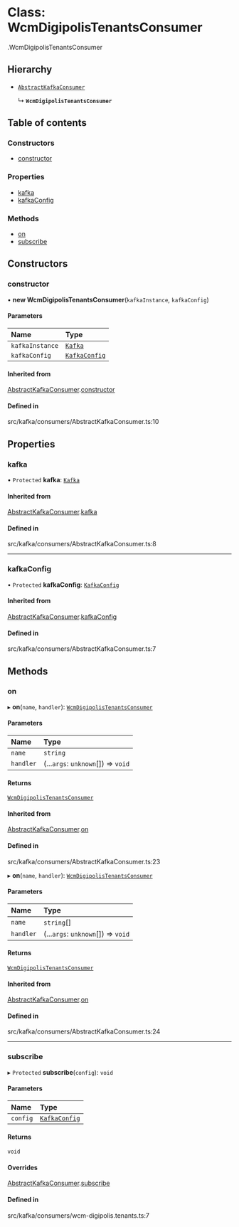 # Class: WcmDigipolisTenantsConsumer

[<internal>](../wiki/%3Cinternal%3E).WcmDigipolisTenantsConsumer

## Hierarchy

- [`AbstractKafkaConsumer`](../wiki/%3Cinternal%3E.AbstractKafkaConsumer)

  ↳ **`WcmDigipolisTenantsConsumer`**

## Table of contents

### Constructors

- [constructor](../wiki/%3Cinternal%3E.WcmDigipolisTenantsConsumer#constructor)

### Properties

- [kafka](../wiki/%3Cinternal%3E.WcmDigipolisTenantsConsumer#kafka)
- [kafkaConfig](../wiki/%3Cinternal%3E.WcmDigipolisTenantsConsumer#kafkaconfig)

### Methods

- [on](../wiki/%3Cinternal%3E.WcmDigipolisTenantsConsumer#on)
- [subscribe](../wiki/%3Cinternal%3E.WcmDigipolisTenantsConsumer#subscribe)

## Constructors

### constructor

• **new WcmDigipolisTenantsConsumer**(`kafkaInstance`, `kafkaConfig`)

#### Parameters

| Name | Type |
| :------ | :------ |
| `kafkaInstance` | [`Kafka`](../wiki/%3Cinternal%3E.Kafka) |
| `kafkaConfig` | [`KafkaConfig`](../wiki/%3Cinternal%3E.KafkaConfig) |

#### Inherited from

[AbstractKafkaConsumer](../wiki/%3Cinternal%3E.AbstractKafkaConsumer).[constructor](../wiki/%3Cinternal%3E.AbstractKafkaConsumer#constructor)

#### Defined in

src/kafka/consumers/AbstractKafkaConsumer.ts:10

## Properties

### kafka

• `Protected` **kafka**: [`Kafka`](../wiki/%3Cinternal%3E.Kafka)

#### Inherited from

[AbstractKafkaConsumer](../wiki/%3Cinternal%3E.AbstractKafkaConsumer).[kafka](../wiki/%3Cinternal%3E.AbstractKafkaConsumer#kafka)

#### Defined in

src/kafka/consumers/AbstractKafkaConsumer.ts:8

___

### kafkaConfig

• `Protected` **kafkaConfig**: [`KafkaConfig`](../wiki/%3Cinternal%3E.KafkaConfig)

#### Inherited from

[AbstractKafkaConsumer](../wiki/%3Cinternal%3E.AbstractKafkaConsumer).[kafkaConfig](../wiki/%3Cinternal%3E.AbstractKafkaConsumer#kafkaconfig)

#### Defined in

src/kafka/consumers/AbstractKafkaConsumer.ts:7

## Methods

### on

▸ **on**(`name`, `handler`): [`WcmDigipolisTenantsConsumer`](../wiki/%3Cinternal%3E.WcmDigipolisTenantsConsumer)

#### Parameters

| Name | Type |
| :------ | :------ |
| `name` | `string` |
| `handler` | (...`args`: `unknown`[]) => `void` |

#### Returns

[`WcmDigipolisTenantsConsumer`](../wiki/%3Cinternal%3E.WcmDigipolisTenantsConsumer)

#### Inherited from

[AbstractKafkaConsumer](../wiki/%3Cinternal%3E.AbstractKafkaConsumer).[on](../wiki/%3Cinternal%3E.AbstractKafkaConsumer#on)

#### Defined in

src/kafka/consumers/AbstractKafkaConsumer.ts:23

▸ **on**(`name`, `handler`): [`WcmDigipolisTenantsConsumer`](../wiki/%3Cinternal%3E.WcmDigipolisTenantsConsumer)

#### Parameters

| Name | Type |
| :------ | :------ |
| `name` | `string`[] |
| `handler` | (...`args`: `unknown`[]) => `void` |

#### Returns

[`WcmDigipolisTenantsConsumer`](../wiki/%3Cinternal%3E.WcmDigipolisTenantsConsumer)

#### Inherited from

[AbstractKafkaConsumer](../wiki/%3Cinternal%3E.AbstractKafkaConsumer).[on](../wiki/%3Cinternal%3E.AbstractKafkaConsumer#on)

#### Defined in

src/kafka/consumers/AbstractKafkaConsumer.ts:24

___

### subscribe

▸ `Protected` **subscribe**(`config`): `void`

#### Parameters

| Name | Type |
| :------ | :------ |
| `config` | [`KafkaConfig`](../wiki/%3Cinternal%3E.KafkaConfig) |

#### Returns

`void`

#### Overrides

[AbstractKafkaConsumer](../wiki/%3Cinternal%3E.AbstractKafkaConsumer).[subscribe](../wiki/%3Cinternal%3E.AbstractKafkaConsumer#subscribe)

#### Defined in

src/kafka/consumers/wcm-digipolis.tenants.ts:7
